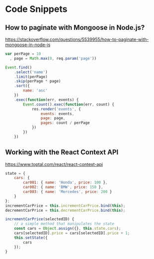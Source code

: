 # Code Snippets

## How to paginate with Mongoose in Node.js?

https://stackoverflow.com/questions/5539955/how-to-paginate-with-mongoose-in-node-js

```javascript
var perPage = 10
  , page = Math.max(0, req.param('page'))

Event.find()
    .select('name')
    .limit(perPage)
    .skip(perPage * page)
    .sort({
        name: 'asc'
    })
    .exec(function(err, events) {
        Event.count().exec(function(err, count) {
            res.render('events', {
                events: events,
                page: page,
                pages: count / perPage
            })
        })
    })
```

## Working with the React Context API

https://www.toptal.com/react/react-context-api

```javascript
state = {
    cars: {
        car001: { name: 'Honda', price: 100 },
        car002: { name: 'BMW', price: 150 },
        car003: { name: 'Mercedes', price: 200 }
    }
};
incrementCarPrice = this.incrementCarPrice.bind(this);
decrementCarPrice = this.decrementCarPrice.bind(this);

incrementCarPrice(selectedID) {
    // a simple method that manipulates the state
    const cars = Object.assign({}, this.state.cars);
    cars[selectedID].price = cars[selectedID].price + 1;
    this.setState({
        cars
    });
}
```
